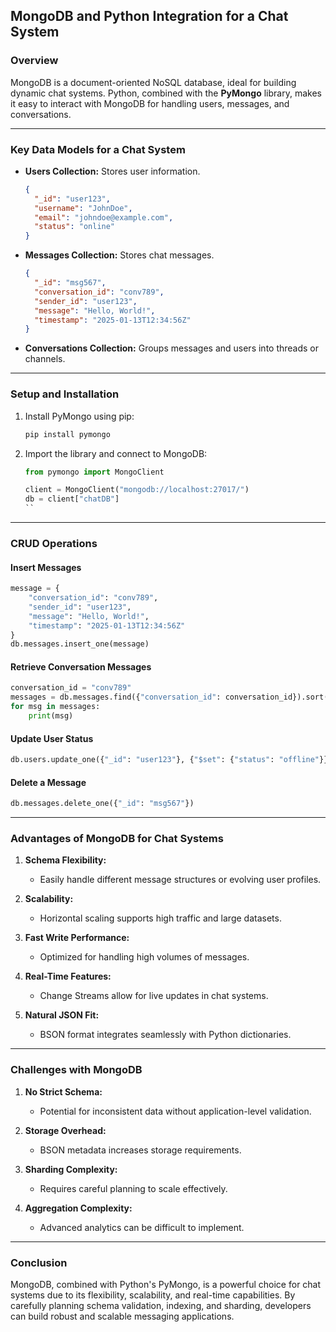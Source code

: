## MongoDB and Python Integration for a Chat System

### Overview
MongoDB is a document-oriented NoSQL database, ideal for building dynamic chat systems. Python, combined with the **PyMongo** library, makes it easy to interact with MongoDB for handling users, messages, and conversations.

---

### **Key Data Models for a Chat System**

- **Users Collection:** Stores user information.
  ```json
  {
    "_id": "user123",
    "username": "JohnDoe",
    "email": "johndoe@example.com",
    "status": "online"
  }
  ```

- **Messages Collection:** Stores chat messages.
  ```json
  {
    "_id": "msg567",
    "conversation_id": "conv789",
    "sender_id": "user123",
    "message": "Hello, World!",
    "timestamp": "2025-01-13T12:34:56Z"
  }
  ```

- **Conversations Collection:** Groups messages and users into threads or channels.

---

### **Setup and Installation**
1. Install PyMongo using pip:
   ```bash
   pip install pymongo
   ```

2. Import the library and connect to MongoDB:
   ```python
   from pymongo import MongoClient

   client = MongoClient("mongodb://localhost:27017/")
   db = client["chatDB"]
   ``

---

### **CRUD Operations**

#### Insert Messages
```python
message = {
    "conversation_id": "conv789",
    "sender_id": "user123",
    "message": "Hello, World!",
    "timestamp": "2025-01-13T12:34:56Z"
}
db.messages.insert_one(message)
```

#### Retrieve Conversation Messages
```python
conversation_id = "conv789"
messages = db.messages.find({"conversation_id": conversation_id}).sort("timestamp", 1)
for msg in messages:
    print(msg)
```

#### Update User Status
```python
db.users.update_one({"_id": "user123"}, {"$set": {"status": "offline"}})
```

#### Delete a Message
```python
db.messages.delete_one({"_id": "msg567"})
```

---

### **Advantages of MongoDB for Chat Systems**
1. **Schema Flexibility:**
   - Easily handle different message structures or evolving user profiles.

2. **Scalability:**
   - Horizontal scaling supports high traffic and large datasets.

3. **Fast Write Performance:**
   - Optimized for handling high volumes of messages.

4. **Real-Time Features:**
   - Change Streams allow for live updates in chat systems.

5. **Natural JSON Fit:**
   - BSON format integrates seamlessly with Python dictionaries.

---

### **Challenges with MongoDB**
1. **No Strict Schema:**
   - Potential for inconsistent data without application-level validation.

2. **Storage Overhead:**
   - BSON metadata increases storage requirements.

3. **Sharding Complexity:**
   - Requires careful planning to scale effectively.

4. **Aggregation Complexity:**
   - Advanced analytics can be difficult to implement.

---

### **Conclusion**
MongoDB, combined with Python's PyMongo, is a powerful choice for chat systems due to its flexibility, scalability, and real-time capabilities. By carefully planning schema validation, indexing, and sharding, developers can build robust and scalable messaging applications.
